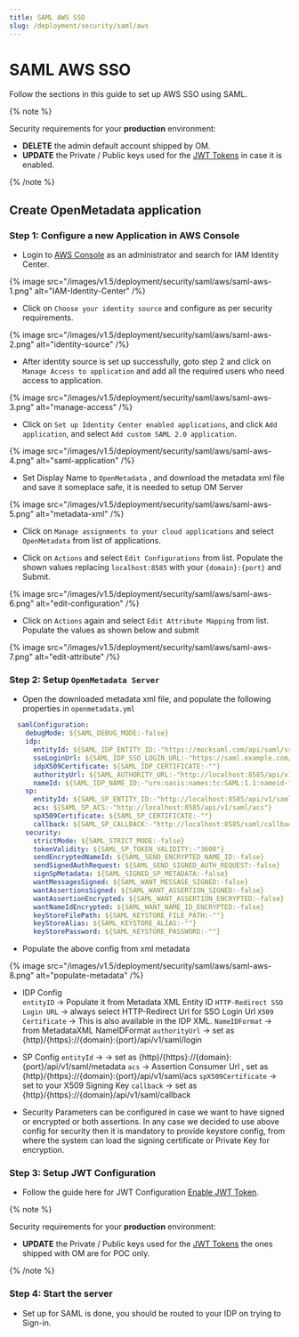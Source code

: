 ```yaml
---
title: SAML AWS SSO
slug: /deployment/security/saml/aws
---
```


# SAML AWS SSO

Follow the sections in this guide to set up AWS SSO using SAML.

{% note %}

Security requirements for your **production** environment:
- **DELETE** the admin default account shipped by OM.
- **UPDATE** the Private / Public keys used for the [JWT Tokens](/deployment/security/enable-jwt-tokens) in case it is enabled.

{% /note %}

## Create OpenMetadata application

### Step 1: Configure a new Application in AWS Console

- Login to [AWS Console](https://aws.amazon.com/console/) as an administrator and search for IAM Identity Center.

{% image src="/images/v1.5/deployment/security/saml/aws/saml-aws-1.png" alt="IAM-Identity-Center" /%}

- Click on `Choose your identity source` and configure as per security requirements.

{% image src="/images/v1.5/deployment/security/saml/aws/saml-aws-2.png" alt="identity-source" /%}

- After identity source is set up successfully, goto step 2 and click on `Manage Access to application` and add all the required users who need access to application.

{% image src="/images/v1.5/deployment/security/saml/aws/saml-aws-3.png" alt="manage-access" /%}

- Click on `Set up Identity Center enabled applications`, and click  `Add application`, and select `Add custom SAML 2.0 application`.

{% image src="/images/v1.5/deployment/security/saml/aws/saml-aws-4.png" alt="saml-application" /%}

- Set Display Name to `OpenMetadata` , and download the metadata xml file and save it someplace safe, it is needed to setup OM Server

{% image src="/images/v1.5/deployment/security/saml/aws/saml-aws-5.png" alt="metadata-xml" /%}

- Click on `Manage assignments to your cloud applications` and select `OpenMetadata` from list of applications.

- Click on `Actions` and select `Edit Configurations` from list. Populate the shown values replacing  `localhost:8585` with your `{domain}:{port}` and Submit.

{% image src="/images/v1.5/deployment/security/saml/aws/saml-aws-6.png" alt="edit-configuration" /%}

- Click on `Actions` again and select `Edit Attribute Mapping` from list. Populate the values as shown below and submit

{% image src="/images/v1.5/deployment/security/saml/aws/saml-aws-7.png" alt="edit-attribute" /%}


### Step 2: Setup `OpenMetadata Server` 

- Open the downloaded metadata xml file, and populate the following properties in `openmetadata.yml`
```yaml
  samlConfiguration:
    debugMode: ${SAML_DEBUG_MODE:-false}
    idp:
      entityId: ${SAML_IDP_ENTITY_ID:-"https://mocksaml.com/api/saml/sso"}
      ssoLoginUrl: ${SAML_IDP_SSO_LOGIN_URL:-"https://saml.example.com/entityid"}
      idpX509Certificate: ${SAML_IDP_CERTIFICATE:-""}
      authorityUrl: ${SAML_AUTHORITY_URL:-"http://localhost:8585/api/v1/saml/login"}
      nameId: ${SAML_IDP_NAME_ID:-"urn:oasis:names:tc:SAML:1.1:nameid-format:emailAddress"}
    sp:
      entityId: ${SAML_SP_ENTITY_ID:-"http://localhost:8585/api/v1/saml/metadata"}
      acs: ${SAML_SP_ACS:-"http://localhost:8585/api/v1/saml/acs"}
      spX509Certificate: ${SAML_SP_CERTIFICATE:-""}
      callback: ${SAML_SP_CALLBACK:-"http://localhost:8585/saml/callback"}
    security:
      strictMode: ${SAML_STRICT_MODE:-false}
      tokenValidity: ${SAML_SP_TOKEN_VALIDITY:-"3600"}
      sendEncryptedNameId: ${SAML_SEND_ENCRYPTED_NAME_ID:-false}
      sendSignedAuthRequest: ${SAML_SEND_SIGNED_AUTH_REQUEST:-false}
      signSpMetadata: ${SAML_SIGNED_SP_METADATA:-false}
      wantMessagesSigned: ${SAML_WANT_MESSAGE_SIGNED:-false}
      wantAssertionsSigned: ${SAML_WANT_ASSERTION_SIGNED:-false}
      wantAssertionEncrypted: ${SAML_WANT_ASSERTION_ENCRYPTED:-false}
      wantNameIdEncrypted: ${SAML_WANT_NAME_ID_ENCRYPTED:-false}
      keyStoreFilePath: ${SAML_KEYSTORE_FILE_PATH:-""}
      keyStoreAlias: ${SAML_KEYSTORE_ALIAS:-""}
      keyStorePassword: ${SAML_KEYSTORE_PASSWORD:-""}
```

- Populate the above config from xml metadata

{% image src="/images/v1.5/deployment/security/saml/aws/saml-aws-8.png" alt="populate-metadata" /%}

- IDP Config         
    `entityID` -> Populate it from Metadata XML Entity ID
    `HTTP-Redirect SSO Login URL` -> always select HTTP-Redirect Url for SSO Login Url
    `X509 Certificate` -> This is also available in the IDP XML.
    `NameIDFormat` -> from MetadataXML NameIDFormat
    `authorityUrl` -> set as {http}/{https}://{domain}:{port}/api/v1/saml/login

- SP Config
  `entityId` -> -> set as {http}/{https}://{domain}:{port}/api/v1/saml/metadata
  `acs` -> Assertion Consumer Url , set as {http}/{https}://{domain}:{port}/api/v1/saml/acs
  `spX509Certificate` -> set to your X509 Signing Key
  `callback` -> set as {http}/{https}://{domain}/api/v1/saml/callback

- Security Parameters can be configured in case we want to have signed or encrypted or both assertions.
  In any case we decided to use above config for security then it is mandatory to provide keystore config,
  from where the system can load the signing certificate or Private Key for encryption.  

### Step 3: Setup JWT Configuration

- Follow the guide here for JWT Configuration [Enable JWT Token](/deployment/security/enable-jwt-tokens).

{% note %}

Security requirements for your **production** environment:
- **UPDATE** the Private / Public keys used for the [JWT Tokens](/deployment/security/enable-jwt-tokens) the ones shipped with OM are for POC only.

{% /note %}

### Step 4: Start the server

- Set up for SAML is done, you should be routed to your IDP on trying to Sign-in.
